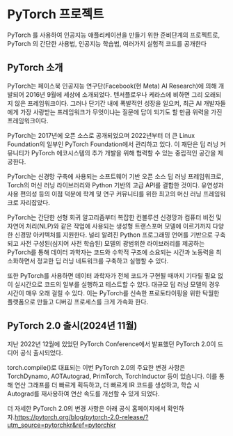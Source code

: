 # PyTorch 프로젝트

PyTorch 를 사용하여 인공지능 애플리케이션을 만들기 위한 준비단계의 프로젝트로, PyTorch 의 간단한 사용법, 인공지능 학습법, 여러가지 실험적 코드를 공개한다

## PyTorch 소개

PyTorch는 페이스북 인공지능 연구단(Facebook(현 Meta) AI Research)에 의해 개발되어 2016년 9월에 세상에 소개되었다. 텐서플로우나 케라스에 비하면 그리 오래되지 않은 프레임워크이다. 그러나 단기간 내에 폭발적인 성장을 일으켜, 최근 AI 개발자들에게 가장 사랑받는 프레임워크가 무엇이냐는 질문에 답이 되기도 할 만큼 위력을 가진 프레임워크이다.

PyTorch는 2017년에 오픈 소스로 공개되었으며 2022년부터 더 큰 Linux Foundation의 일부인 PyTorch Foundation에서 관리하고 있다. 이 재단은 딥 러닝 커뮤니티가 PyTorch 에코시스템의 추가 개발을 위해 협력할 수 있는 중립적인 공간을 제공한다.

PyTorch는 신경망 구축에 사용되는 소프트웨어 기반 오픈 소스 딥 러닝 프레임워크로, Torch의 머신 러닝 라이브러리와 Python 기반의 고급 API를 결합한 것이다. 유연성과 사용 편의성 등의 이점 덕분에 학계 및 연구 커뮤니티를 위한 최고의 머신 러닝 프레임워크로 자리잡았다.

PyTorch는 간단한 선형 회귀 알고리즘부터 복잡한 컨볼루션 신경망과 컴퓨터 비전 및 자연어 처리(NLP)와 같은 작업에 사용되는 생성형 트랜스포머 모델에 이르기까지 다양한 신경망 아키텍처를 지원한다. 널리 알려진 Python 프로그래밍 언어를 기반으로 구축되고 사전 구성된(심지어 사전 학습된) 모델의 광범위한 라이브러리를 제공하는 PyTorch를 통해 데이터 과학자는 코드와 수학적 구조에 소요되는 시간과 노동력을 최소화하면서 정교한 딥 러닝 네트워크를 구축하고 실행할 수 있다.

또한 PyTorch를 사용하면 데이터 과학자가 전체 코드가 구현될 때까지 기다릴 필요 없이 실시간으로 코드의 일부를 실행하고 테스트할 수 있다. 대규모 딥 러닝 모델의 경우 시간이 매우 오래 걸릴 수 있다. 이는 PyTorch를 신속한 프로토타이핑을 위한 탁월한 플랫폼으로 만들고 디버깅 프로세스를 크게 가속화 한다.

## PyTorch 2.0 출시(2024년 11월)

지난 2022년 12월에 있었던 PyTorch Conference에서 발표했던 PyTorch 2.0이 드디어 공식 출시되었다.

torch.compile()로 대표되는 이번 PyTorch 2.0의 주요한 변경 사항은 TorchDynamo, AOTAutograd, PrimTorch, TorchInductor 등이 있습니다. 이를 통해 연산 그래프를 더 빠르게 획득하고, 더 빠르게 IR 코드를 생성하고, 학습 시 Autograd를 재사용하여 연산 속도를 개선할 수 있게 되었다.

더 자세한 PyTorch 2.0의 변경 사항은 아래 공식 홈페이지에서 확인하자.<https://pytorch.org/blog/pytorch-2.0-release/?utm_source=pytorchkr&ref=pytorchkr>